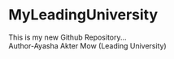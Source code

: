 # MyLeadingUniversity
This is my new Github Repository...
<br>
Author-Ayasha Akter Mow (Leading University)
